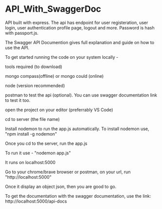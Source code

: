 # API_With_SwaggerDoc
API built with express. The api has endpoint for user registeration, user login, user authentication profile page, logout and more.
Password is hash with passport.js.

The Swagger API Documention gives full explanation and guide on how to use the API.

To get started running the code on your system locally -

tools required (to download)

mongo compass(offline) or mongo could (online)

node (version recommended)

postman to test the api (optional). You can use swagger documentation link to test it too.

open the project on your editor (preferrably VS Code)

cd to server (the file name)

Install nodemon to run the app.js automatically. To install nodemon use, "npm install -g nodemon"

Once you cd to the server, run the app.js

To run it use - "nodemon app.js"

It runs on localhost:5000

Go to your chrome/brave browser or postman, on your url, run "http://localhost:5000"

Once it display an object json, then you are good to go.

To get the documentation with the swagger documentation, use the link:
http://localhost:5000/api-docs
